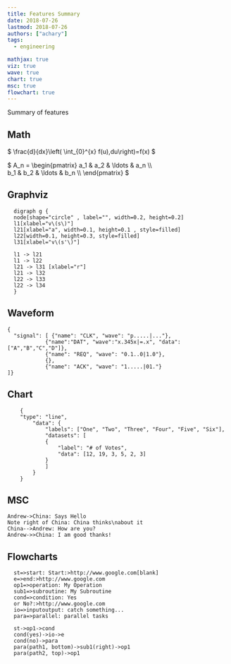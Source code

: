 ```yaml
---
title: Features Summary
date: 2018-07-26
lastmod: 2018-07-26
authors: ["achary"]
tags:
  - engineering

mathjax: true
viz: true
wave: true
chart: true
msc: true
flowchart: true
---
```


Summary of features

## Math

$
  \frac{d}{dx}\left( \int_{0}^{x} f(u)\,du\right)=f(x)
$


$
A_n = \begin{pmatrix} 
a_1 & a_2 & \ldots & a_n \\\\  
b_1 & b_2 & \ldots & b_n \\\\ 
\end{pmatrix}
$


## Graphviz

```viz-dot
  digraph g { 
  node[shape="circle" , label="", width=0.2, height=0.2]
  l1[xlabel="v\(s\)"]
  l21[xlabel="a", width=0.1, height=0.1 , style=filled]
  l22[width=0.1, height=0.3, style=filled]
  l31[xlabel="v\(s'\)"]

  l1 -> l21
  l1 -> l22
  l21 -> l31 [xlabel="r"]
  l21 -> l32
  l22 -> l33
  l22 -> l34
  }
```

## Waveform

```wave
{ 
  "signal": [ {"name": "CLK", "wave": "p.....|..."},
            {"name":"DAT", "wave":"x.345x|=.x", "data":["A","B","C","D"]},
            {"name": "REQ", "wave": "0.1..0|1.0"},
            {},
            {"name": "ACK", "wave": "1.....|01."}
]}
```

## Chart

```chart
    {
    "type": "line",
        "data": {
            "labels": ["One", "Two", "Three", "Four", "Five", "Six"],
            "datasets": [
            {
                "label": "# of Votes",
                "data": [12, 19, 3, 5, 2, 3]
            }
            ]
        }
    }
```

## MSC

```msc
Andrew->China: Says Hello
Note right of China: China thinks\nabout it
China-->Andrew: How are you?
Andrew->>China: I am good thanks!
```

## Flowcharts

```flowchart
  st=>start: Start:>http://www.google.com[blank]
  e=>end:>http://www.google.com
  op1=>operation: My Operation
  sub1=>subroutine: My Subroutine
  cond=>condition: Yes
  or No?:>http://www.google.com
  io=>inputoutput: catch something...
  para=>parallel: parallel tasks

  st->op1->cond
  cond(yes)->io->e
  cond(no)->para
  para(path1, bottom)->sub1(right)->op1
  para(path2, top)->op1
```
